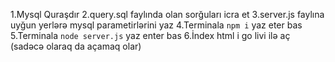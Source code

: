 1.Mysql Quraşdır
2.query.sql faylında olan sorğuları icra et
3.server.js faylına uyğun yerlərə mysql parametirlərini yaz
4.Terminala `npm i` yaz eter bas
5.Terminala `node server.js` yaz enter bas
6.İndex html i go livi ilə aç (sadəcə olaraq da açamaq olar)
